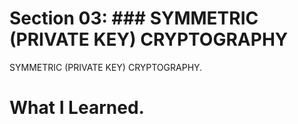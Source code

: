 # Section 03: ### SYMMETRIC (PRIVATE KEY) CRYPTOGRAPHY ###

SYMMETRIC (PRIVATE KEY) CRYPTOGRAPHY.

# What I Learned.

